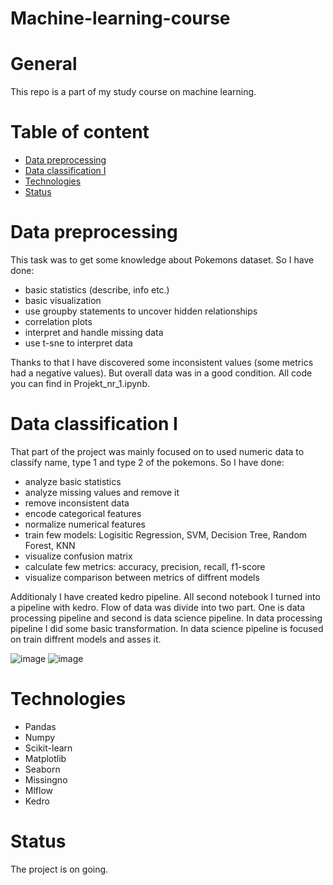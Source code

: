 # Machine-learning-course
# General
This repo is a part of my study course on machine learning.
# Table of content
- [Data preprocessing](#Data-preprocessing)
- [Data classification I](#Data-classification-I)
- [Technologies](#Technologies)
- [Status](#Status)
# Data preprocessing
This task was to get some knowledge about Pokemons dataset. So I have done:
- basic statistics (describe, info etc.)
- basic visualization
- use groupby statements to uncover hidden relationships
- correlation plots
- interpret and handle missing data
- use t-sne to interpret data

Thanks to that I have discovered some inconsistent values (some metrics had a negative values). But overall data was in a good condition. All code you can find in Projekt_nr_1.ipynb.
# Data classification I
That part of the project was mainly focused on to used numeric data to classify name, type 1 and type 2 of the pokemons. So I have done:
- analyze basic statistics
- analyze missing values and remove it
- remove inconsistent data
- encode categorical features
- normalize numerical features
- train few models: Logisitic Regression, SVM, Decision Tree, Random Forest, KNN
- visualize confusion matrix
- calculate few metrics: accuracy, precision, recall, f1-score
- visualize comparison between metrics of diffrent models
  
Additionaly I have created kedro pipeline. All second notebook I turned into a pipeline with kedro. Flow of data was divide into two part. One is data processing pipeline and second is data science pipeline. In data processing pipeline I did some basic transformation. In data science pipeline is focused on train diffrent models and asses it.

![image](https://github.com/user-attachments/assets/19f8b453-0b1c-4987-a26d-b9be7dc7f2e5)
![image](https://github.com/user-attachments/assets/743c6f3d-2e1b-43d0-afb0-7487215fe618)

# Technologies
- Pandas
- Numpy
- Scikit-learn
- Matplotlib
- Seaborn
- Missingno
- Mlflow
- Kedro
# Status
The project is on going.
